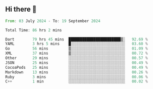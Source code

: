 ## Hi there 👋

<!--START_SECTION:waka-->

```rust
From: 03 July 2024 - To: 19 September 2024

Total Time: 86 hrs 2 mins

Dart        79 hrs 45 mins  ███████████████████████▒░   92.69 %
YAML        3 hrs 5 mins    █░░░░░░░░░░░░░░░░░░░░░░░░   03.60 %
Go          56 mins         ▒░░░░░░░░░░░░░░░░░░░░░░░░   01.09 %
XML         37 mins         ▒░░░░░░░░░░░░░░░░░░░░░░░░   00.72 %
Other       29 mins         ░░░░░░░░░░░░░░░░░░░░░░░░░   00.57 %
JSON        25 mins         ░░░░░░░░░░░░░░░░░░░░░░░░░   00.49 %
CocoaPods   25 mins         ░░░░░░░░░░░░░░░░░░░░░░░░░   00.49 %
Markdown    13 mins         ░░░░░░░░░░░░░░░░░░░░░░░░░   00.26 %
Ruby        3 mins          ░░░░░░░░░░░░░░░░░░░░░░░░░   00.06 %
C++         1 min           ░░░░░░░░░░░░░░░░░░░░░░░░░   00.02 %
```

<!--END_SECTION:waka-->

<!--
**mathiskakal/mathiskakal** is a ✨ _special_ ✨ repository because its `README.md` (this file) appears on your GitHub profile.

Here are some ideas to get you started:

- 🔭 I’m currently working on ...
- 🌱 I’m currently learning ...
- 👯 I’m looking to collaborate on ...
- 🤔 I’m looking for help with ...
- 💬 Ask me about ...
- 📫 How to reach me: ...
- 😄 Pronouns: ...
- ⚡ Fun fact: ...
-->

